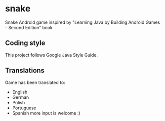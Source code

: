 # snake

Snake Android game inspired by "Learning Java by Building Android Games - Second Edition" book

## Coding style

This project follows Google Java Style Guide.

## Translations

Game has been translated to:
- English
- German
- Polish
- Portuguese
- Spanish
more input is welcome :)

